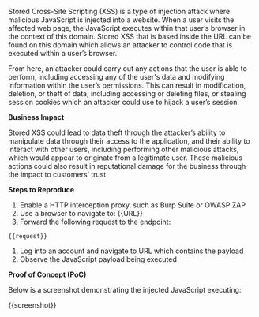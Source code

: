 Stored Cross-Site Scripting (XSS) is a type of injection attack where malicious JavaScript is injected into a website. When a user visits the affected web page, the JavaScript executes within that user’s browser in the context of this domain. Stored XSS that is based inside the URL can be found on this domain which allows an attacker to control code that is executed within a user’s browser.

From here, an attacker could carry out any actions that the user is able to perform, including accessing any of the user's data and modifying information within the user’s permissions. This can result in modification, deletion, or theft of data, including accessing or deleting files, or stealing session cookies which an attacker could use to hijack a user’s session.
  
**Business Impact**

Stored XSS could lead to data theft through the attacker’s ability to manipulate data through their access to the application, and their ability to interact with other users, including performing other malicious attacks, which would appear to originate from a legitimate user. These malicious actions could also result in reputational damage for the business through the impact to customers’ trust.

**Steps to Reproduce**

1. Enable a HTTP interception proxy, such as Burp Suite or OWASP ZAP
1. Use a browser to navigate to: {{URL}}
1. Forward the following request to the endpoint:

```HTTP
{{request}}
```

1. Log into an account and navigate to URL which contains the payload
1. Observe the JavaScript payload being executed

**Proof of Concept (PoC)**

Below is a screenshot demonstrating the injected JavaScript executing:

{{screenshot}}
